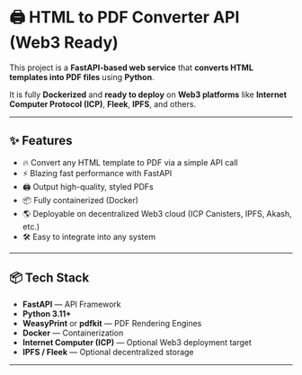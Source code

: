 # 🖨️ HTML to PDF Converter API (Web3 Ready)

This project is a **FastAPI-based web service** that **converts HTML templates into PDF files** using **Python**.

It is fully **Dockerized** and **ready to deploy** on **Web3 platforms** like **Internet Computer Protocol (ICP)**, **Fleek**, **IPFS**, and others.

---

## ✨ Features

- 🔥 Convert any HTML template to PDF via a simple API call
- ⚡ Blazing fast performance with FastAPI
- 🖨️ Output high-quality, styled PDFs
- 📦 Fully containerized (Docker)
- 🌎 Deployable on decentralized Web3 cloud (ICP Canisters, IPFS, Akash, etc.)
- 🛠️ Easy to integrate into any system

---

## 📦 Tech Stack

- **FastAPI** — API Framework
- **Python 3.11+**
- **WeasyPrint** or **pdfkit** — PDF Rendering Engines
- **Docker** — Containerization
- **Internet Computer (ICP)** — Optional Web3 deployment target
- **IPFS / Fleek** — Optional decentralized storage

---
